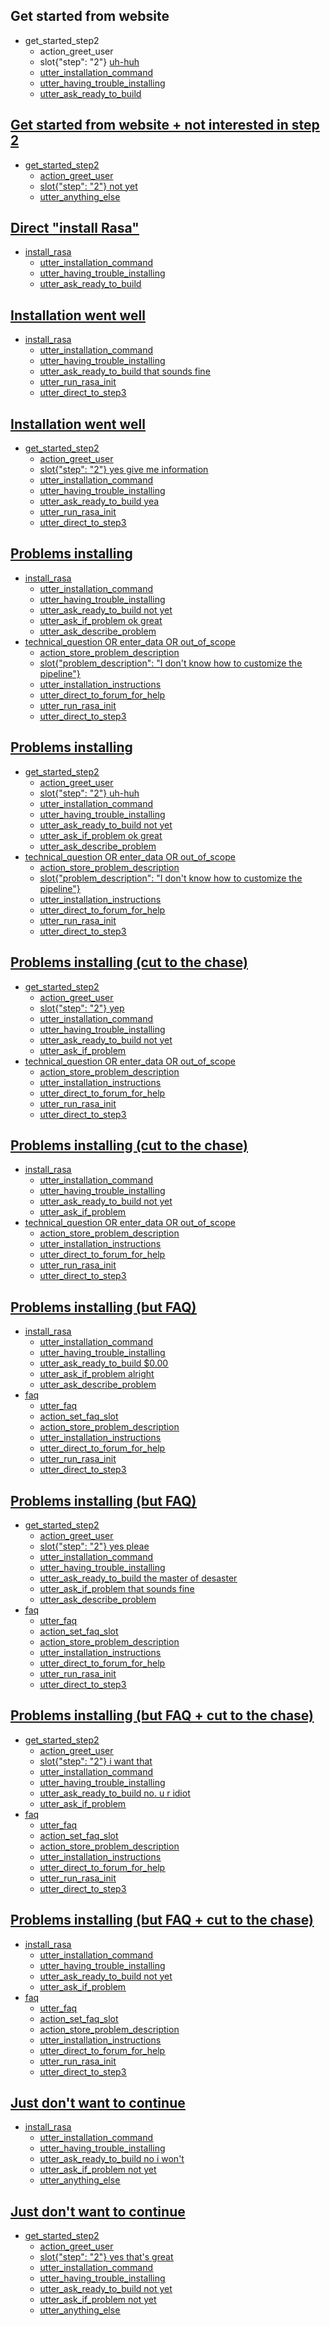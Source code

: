 ## Get started from website
* get_started_step2
    - action_greet_user
    - slot{"step": "2"}
<U> uh-huh
    - utter_installation_command
    - utter_having_trouble_installing
    - utter_ask_ready_to_build

## Get started from website + not interested in step 2
* get_started_step2
    - action_greet_user
    - slot{"step": "2"}
<U> not yet
    - utter_anything_else

## Direct "install Rasa"
* install_rasa
    - utter_installation_command
    - utter_having_trouble_installing
    - utter_ask_ready_to_build

## Installation went well
* install_rasa
    - utter_installation_command
    - utter_having_trouble_installing
    - utter_ask_ready_to_build
<U> that sounds fine
    - utter_run_rasa_init
    - utter_direct_to_step3

## Installation went well
* get_started_step2
    - action_greet_user
    - slot{"step": "2"}
<U> yes give me information
    - utter_installation_command
    - utter_having_trouble_installing
    - utter_ask_ready_to_build
<U> yea
    - utter_run_rasa_init
    - utter_direct_to_step3

## Problems installing
* install_rasa
    - utter_installation_command
    - utter_having_trouble_installing
    - utter_ask_ready_to_build
<U> not yet
    - utter_ask_if_problem
<U> ok great
    - utter_ask_describe_problem
* technical_question OR enter_data OR out_of_scope
    - action_store_problem_description
    - slot{"problem_description": "I don't know how to customize the pipeline"}
    - utter_installation_instructions
    - utter_direct_to_forum_for_help
    - utter_run_rasa_init
    - utter_direct_to_step3

## Problems installing
* get_started_step2
    - action_greet_user
    - slot{"step": "2"}
<U> uh-huh
    - utter_installation_command
    - utter_having_trouble_installing
    - utter_ask_ready_to_build
<U> not yet
    - utter_ask_if_problem
<U> ok great
    - utter_ask_describe_problem
* technical_question OR enter_data OR out_of_scope
    - action_store_problem_description
    - slot{"problem_description": "I don't know how to customize the pipeline"}
    - utter_installation_instructions
    - utter_direct_to_forum_for_help
    - utter_run_rasa_init
    - utter_direct_to_step3

## Problems installing (cut to the chase)
* get_started_step2
    - action_greet_user
    - slot{"step": "2"}
<U> yep
    - utter_installation_command
    - utter_having_trouble_installing
    - utter_ask_ready_to_build
<U> not yet
    - utter_ask_if_problem
* technical_question OR enter_data OR out_of_scope
    - action_store_problem_description
    - utter_installation_instructions
    - utter_direct_to_forum_for_help
    - utter_run_rasa_init
    - utter_direct_to_step3

## Problems installing (cut to the chase)
* install_rasa
    - utter_installation_command
    - utter_having_trouble_installing
    - utter_ask_ready_to_build
<U> not yet
    - utter_ask_if_problem
* technical_question OR enter_data OR out_of_scope
    - action_store_problem_description
    - utter_installation_instructions
    - utter_direct_to_forum_for_help
    - utter_run_rasa_init
    - utter_direct_to_step3

## Problems installing (but FAQ)
* install_rasa
    - utter_installation_command
    - utter_having_trouble_installing
    - utter_ask_ready_to_build
<U> $0.00
    - utter_ask_if_problem
<U> alright
    - utter_ask_describe_problem
* faq
    - utter_faq
    - action_set_faq_slot
    - action_store_problem_description
    - utter_installation_instructions
    - utter_direct_to_forum_for_help
    - utter_run_rasa_init
    - utter_direct_to_step3

## Problems installing (but FAQ)
* get_started_step2
    - action_greet_user
    - slot{"step": "2"}
<U> yes pleae
    - utter_installation_command
    - utter_having_trouble_installing
    - utter_ask_ready_to_build
<U> the master of desaster
    - utter_ask_if_problem
<U> that sounds fine
    - utter_ask_describe_problem
* faq
    - utter_faq
    - action_set_faq_slot
    - action_store_problem_description
    - utter_installation_instructions
    - utter_direct_to_forum_for_help
    - utter_run_rasa_init
    - utter_direct_to_step3

## Problems installing (but FAQ + cut to the chase)
* get_started_step2
    - action_greet_user
    - slot{"step": "2"}
<U> i want that
    - utter_installation_command
    - utter_having_trouble_installing
    - utter_ask_ready_to_build
<U> no. u r idiot
    - utter_ask_if_problem
* faq
    - utter_faq
    - action_set_faq_slot
    - action_store_problem_description
    - utter_installation_instructions
    - utter_direct_to_forum_for_help
    - utter_run_rasa_init
    - utter_direct_to_step3

## Problems installing (but FAQ + cut to the chase)
* install_rasa
    - utter_installation_command
    - utter_having_trouble_installing
    - utter_ask_ready_to_build
<U> not yet
    - utter_ask_if_problem
* faq
    - utter_faq
    - action_set_faq_slot
    - action_store_problem_description
    - utter_installation_instructions
    - utter_direct_to_forum_for_help
    - utter_run_rasa_init
    - utter_direct_to_step3

## Just don't want to continue
* install_rasa
    - utter_installation_command
    - utter_having_trouble_installing
    - utter_ask_ready_to_build
<U> no i won't
    - utter_ask_if_problem
<U> not yet
    - utter_anything_else

## Just don't want to continue
* get_started_step2
    - action_greet_user
    - slot{"step": "2"}
<U> yes that's great
    - utter_installation_command
    - utter_having_trouble_installing
    - utter_ask_ready_to_build
<U> not yet
    - utter_ask_if_problem
<U> not yet
    - utter_anything_else
